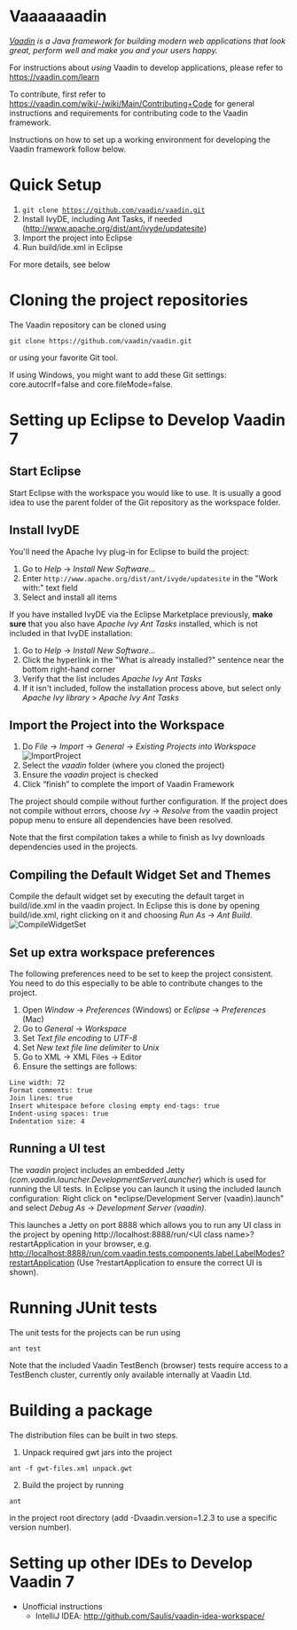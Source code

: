 Vaaaaaaadin
======
*[Vaadin](https://vaadin.com) is a Java framework for building modern web applications that look great, perform well and make you and your users happy.*

For instructions about _using_ Vaadin to develop applications, please refer to
https://vaadin.com/learn

To contribute, first refer to https://vaadin.com/wiki/-/wiki/Main/Contributing+Code
for general instructions and requirements for contributing code to the Vaadin framework.

Instructions on how to set up a working environment for developing the Vaadin
framework follow below.

Quick Setup
======
1. <code>git clone https://github.com/vaadin/vaadin.git</code>
1. Install IvyDE, including Ant Tasks, if needed (http://www.apache.org/dist/ant/ivyde/updatesite)
1. Import the project into Eclipse
1. Run build/ide.xml in Eclipse

For more details, see below

Cloning the project repositories
======
The Vaadin repository can be cloned using
<pre><code>git clone https://github.com/vaadin/vaadin.git</code></pre>

or using your favorite Git tool.

If using Windows, you might want to add these Git settings: core.autocrlf=false and core.fileMode=false.

Setting up Eclipse to Develop Vaadin 7
=========

Start Eclipse
-------------
Start Eclipse with the workspace you would like to use. It is usually a good idea to use the parent folder of the Git repository as the workspace folder.

Install IvyDE
---------
You'll need the Apache Ivy plug-in for Eclipse to build the project:

1. Go to *Help* -> *Install New Software...*
1. Enter `http://www.apache.org/dist/ant/ivyde/updatesite` in the "Work with:" text field
1. Select and install all items

If you have installed IvyDE via the Eclipse Marketplace previously, **make sure** that you also have *Apache Ivy Ant Tasks* installed, which is not included in that IvyDE installation:

1. Go to *Help* -> *Install New Software...*
1. Click the hyperlink in the "What is already installed?" sentence near the bottom right-hand corner
1. Verify that the list includes *Apache Ivy Ant Tasks*
1. If it isn't included, follow the installation process above, but select only *Apache Ivy library* > *Apache Ivy Ant Tasks*


Import the Project into the Workspace
------------
1. Do *File* -> *Import* -> *General* -> *Existing Projects into Workspace*
![ImportProject](http://f.cl.ly/items/0G361519182v1z2T1o1O/Import.png "Import project")
1. Select the *vaadin* folder (where you cloned the project)
1. Ensure the *vaadin* project is checked
1. Click “finish” to complete the import of Vaadin Framework

The project should compile without further configuration. If the project does not compile without errors, choose *Ivy* -> *Resolve* from the vaadin project popup menu to ensure all dependencies have been resolved.

Note that the first compilation takes a while to finish as Ivy downloads dependencies used in the projects.

Compiling the Default Widget Set and Themes
--------
Compile the default widget set by executing the default target in build/ide.xml in the vaadin project.
In Eclipse this is done by opening build/ide.xml, right clicking on it and choosing *Run As* -> *Ant Build*.
![CompileWidgetSet](http://cl.ly/image/1R43162b282e/build.png "Compiling the Widget Set")

Set up extra workspace preferences
--------
The following preferences need to be set to keep the project consistent. You need to do this especially to be able to contribute changes to the project.

1. Open *Window* -> *Preferences* (Windows) or *Eclipse* -> *Preferences* (Mac)
1. Go to *General* ->  *Workspace*
 1. Set *Text file encoding* to *UTF-8*
 1. Set *New text file line delimiter* to *Unix*
1. Go to XML -> XML Files -> Editor
 1. Ensure the settings are follows:
<pre><code>Line width: 72
Format comments: true
Join lines: true
Insert whitespace before closing empty end-tags: true
Indent-using spaces: true
Indentation size: 4
</code></pre>

Running a UI test
------
The *vaadin* project includes an embedded Jetty (*com.vaadin.launcher.DevelopmentServerLauncher*) which is used for running the UI tests.
In Eclipse you can launch it using the included launch configuration: Right click on *eclipse/Development Server (vaadin).launch" and select *Debug As* -> *Development Server (vaadin)*.

This launches a Jetty on port 8888 which allows you to run any UI class in the project by opening http://localhost:8888/run/&lt;UI class name&gt;?restartApplication in your browser, e.g. [http://localhost:8888/run/com.vaadin.tests.components.label.LabelModes?restartApplication](http://localhost:8888/run/com.vaadin.tests.components.label.LabelModes?restartApplication) (Use ?restartApplication to ensure the correct UI is shown).

Running JUnit tests
=====
The unit tests for the projects can be run using
<pre><code>ant test</code></pre>

Note that the included Vaadin TestBench (browser) tests require access to a TestBench cluster, currently only available internally at Vaadin Ltd.

Building a package
=====
The distribution files can be built in two steps.

1. Unpack required gwt jars into the project
<pre><code>ant -f gwt-files.xml unpack.gwt</code></pre>
2. Build the project by running
<pre><code>ant</code></pre>
in the project root directory (add -Dvaadin.version=1.2.3 to use a specific version number).

Setting up other IDEs to Develop Vaadin 7
=========
- Unofficial instructions
  - IntelliJ IDEA: http://github.com/Saulis/vaadin-idea-workspace/

